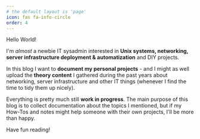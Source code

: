 ```yaml
---
# the default layout is 'page'
icon: fas fa-info-circle
order: 4
---
```


Hello World!

I'm *almost* a newbie IT sysadmin interested in **Unix systems, networking, server infrastructure deployment & automatization** and DIY projects.

In this blog I want to **document my personal projects** - and I might as well upload the **theory content** I gathered during the past years about networking, server infrastructure and other IT things (whenever I find the time to tidy them up nicely).

Everything is pretty much still **work in progress**. The main purpose of this blog is to collect documentation about the topics I mentioned, but if my How-Tos and notes might help someone with their own projects, I'll be more than happy.

Have fun reading!
